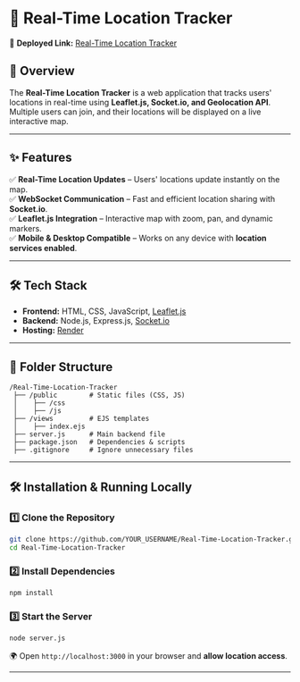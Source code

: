# **📍 Real-Time Location Tracker**  
🚀 **Deployed Link:** [Real-Time Location Tracker](https://real-time-location-tracker-46ha.onrender.com/)  

## **📌 Overview**  
The **Real-Time Location Tracker** is a web application that tracks users' locations in real-time using **Leaflet.js, Socket.io, and Geolocation API**. Multiple users can join, and their locations will be displayed on a live interactive map.  

---

## **✨ Features**  
✅ **Real-Time Location Updates** – Users' locations update instantly on the map.  
✅ **WebSocket Communication** – Fast and efficient location sharing with **Socket.io**.  
✅ **Leaflet.js Integration** – Interactive map with zoom, pan, and dynamic markers.  
✅ **Mobile & Desktop Compatible** – Works on any device with **location services enabled**.  

---

## **🛠️ Tech Stack**  
- **Frontend:** HTML, CSS, JavaScript, [Leaflet.js](https://leafletjs.com/)  
- **Backend:** Node.js, Express.js, [Socket.io](https://socket.io/)  
- **Hosting:** [Render](https://render.com/)  

---

## **📂 Folder Structure**
```
/Real-Time-Location-Tracker
 ├── /public        # Static files (CSS, JS)
 │    ├── /css
 │    ├── /js
 ├── /views         # EJS templates
 │    ├── index.ejs
 ├── server.js      # Main backend file
 ├── package.json   # Dependencies & scripts
 ├── .gitignore     # Ignore unnecessary files
```

---

## **🛠️ Installation & Running Locally**  
### **1️⃣ Clone the Repository**  
```sh
git clone https://github.com/YOUR_USERNAME/Real-Time-Location-Tracker.git
cd Real-Time-Location-Tracker
```
### **2️⃣ Install Dependencies**  
```sh
npm install
```
### **3️⃣ Start the Server**  
```sh
node server.js
```
🌍 Open `http://localhost:3000` in your browser and **allow location access**.  

---

